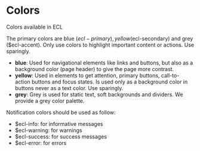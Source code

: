 # Colors

Colors available in ECL

The primary colors are blue ($ecl-primary), yellow ($ecl-secondary) and grey ($ecl-accent).
Only use colors to highlight important content or actions. Use sparingly.

- **blue**: Used for navigational elements like links and buttons, but also as a background color (page header) to give the page more contrast.
- **yellow**: Used in elements to get attention, primary buttons, call-to-action buttons and focus states. Is used only as a background color in buttons never as a text color. Use sparingly.
- **grey**: Grey is used for static text, soft backgrounds and dividers. We provide a grey color palette.

Notification colors should be used as follow:
- $ecl-info: for informative messages
- $ecl-warning: for warnings
- $ecl-success: for success messages
- $ecl-error: for errors
